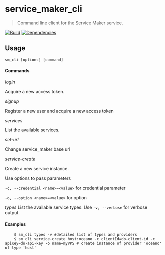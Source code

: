 service_maker_cli
=================

> Command line client for the Service Maker service.

[![Build](https://travis-ci.org/bandwidthcom/service_maker_cli.png)](https://travis-ci.org/bandwidthcom/service_maker_cli)
[![Dependencies](https://david-dm.org/bandwidthcom/service_maker_cli.png)](https://david-dm.org/bandwidthcom/service_maker_cli)

## Usage
```
sm_cli [options] [command]
```
#### Commands
_login_

Acquire a new access token.

_signup_

Register a new user and acquire a new access token

_services_

List the available services.

_set-url_

Change service_maker base url

_service-create_

Create a new service instance.

Use options to pass parameters

`-c, --credential <name>=<value>` for credential parameter

`-o, --option <name>=<value>` for option


_types_
List the available service types.
Use `-v, --verbose` for verbose output.



#### Examples

```
    $ sm_cli types -v #detailed list of types and providers
    $ sm_cli service-create host:oceano -c clientId=do-client-id -c apiKey=do-api-key -o name=myVPS # create instance of provider 'oceano' of type 'host'
```
